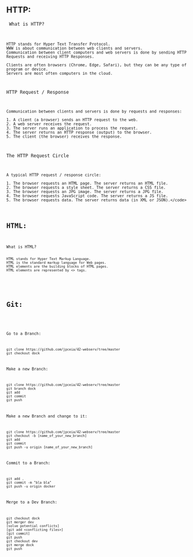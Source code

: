 ## HTTP:

<code> What is HTTP?

    HTTP stands for Hyper Text Transfer Protocol.
    WWW is about communication between web clients and servers.
    Communication between client computers and web servers is done by sending HTTP Requests and receiving HTTP Responses.

    Clients are often browsers (Chrome, Edge, Safari), but they can be any type of program or device.
    Servers are most often computers in the cloud.

HTTP Request / Response

    Communication between clients and servers is done by requests and responses:

    1. A client (a browser) sends an HTTP request to the web.
    2. A web server receives the request.
    3. The server runs an application to process the request.
    4. The server returns an HTTP response (output) to the browser.
    5. The client (the browser) receives the response.

The HTTP Request Circle

    A typical HTTP request / response circle:

    1. The browser requests an HTML page. The server returns an HTML file.
    2. The browser requests a style sheet. The server returns a CSS file.
    3. The browser requests an JPG image. The server returns a JPG file.
    4. The browser requests JavaScript code. The server returns a JS file.
    5. The browser requests data. The server returns data (in XML or JSON).</code>


## HTML:
<code>
What is HTML?
    
    HTML stands for Hyper Text Markup Language.
    HTML is the standard markup language for Web pages.
    HTML elements are the building blocks of HTML pages.
    HTML elements are represented by <> tags.
</code>



## Git:

<code>

Go to a Branch:

    git clone https://github.com/jpceia/42-webserv/tree/master
    git checkout dock

Make a new Branch:

    git clone https://github.com/jpceia/42-webserv/tree/master
    git branch dock
    git add
    git commit
    git push

Make a new Branch and change to it:

    git clone https://github.com/jpceia/42-webserv/tree/master
    git checkout -b [name_of_your_new_branch]
    git add
    git commit
    git push -u origin [name_of_your_new_branch]

Commit to a Branch:

    git add .
    git commit -m "bla bla"
    git push -u origin docker

Merge to a Dev Branch:

    git checkout dock
    git merger dev
    [solve potential conflicts]
    [git add <conflicting files>]
    [git commit]
    git push
    git checkout dev
    git merge dock
    git push
</code>
